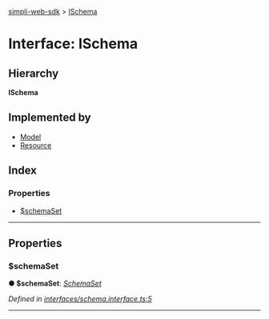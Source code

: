 [simpli-web-sdk](../README.md) > [ISchema](../interfaces/ischema.md)

# Interface: ISchema

## Hierarchy

**ISchema**

## Implemented by

* [Model](../classes/model.md)
* [Resource](../classes/resource.md)

## Index

### Properties

* [$schemaSet](ischema.md#_schemaset)

---

## Properties

<a id="_schemaset"></a>

###  $schemaSet

**● $schemaSet**: *[SchemaSet](schemaset.md)*

*Defined in [interfaces/schema.interface.ts:5](https://github.com/simplitech/simpli-web-sdk/blob/2a29ffa/src/interfaces/schema.interface.ts#L5)*

___

